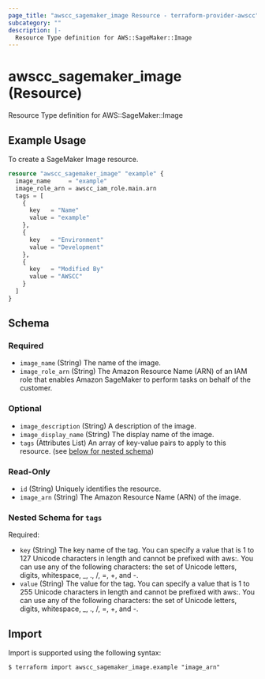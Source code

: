 ```yaml
---
page_title: "awscc_sagemaker_image Resource - terraform-provider-awscc"
subcategory: ""
description: |-
  Resource Type definition for AWS::SageMaker::Image
---
```


# awscc_sagemaker_image (Resource)

Resource Type definition for AWS::SageMaker::Image

## Example Usage

To create a SageMaker Image resource.
```terraform
resource "awscc_sagemaker_image" "example" {
  image_name     = "example"
  image_role_arn = awscc_iam_role.main.arn
  tags = [
    {
      key   = "Name"
      value = "example"
    },
    {
      key   = "Environment"
      value = "Development"
    },
    {
      key   = "Modified By"
      value = "AWSCC"
    }
  ]
}
```

<!-- schema generated by tfplugindocs -->
## Schema

### Required

- `image_name` (String) The name of the image.
- `image_role_arn` (String) The Amazon Resource Name (ARN) of an IAM role that enables Amazon SageMaker to perform tasks on behalf of the customer.

### Optional

- `image_description` (String) A description of the image.
- `image_display_name` (String) The display name of the image.
- `tags` (Attributes List) An array of key-value pairs to apply to this resource. (see [below for nested schema](#nestedatt--tags))

### Read-Only

- `id` (String) Uniquely identifies the resource.
- `image_arn` (String) The Amazon Resource Name (ARN) of the image.

<a id="nestedatt--tags"></a>
### Nested Schema for `tags`

Required:

- `key` (String) The key name of the tag. You can specify a value that is 1 to 127 Unicode characters in length and cannot be prefixed with aws:. You can use any of the following characters: the set of Unicode letters, digits, whitespace, _, ., /, =, +, and -.
- `value` (String) The value for the tag. You can specify a value that is 1 to 255 Unicode characters in length and cannot be prefixed with aws:. You can use any of the following characters: the set of Unicode letters, digits, whitespace, _, ., /, =, +, and -.

## Import

Import is supported using the following syntax:

```shell
$ terraform import awscc_sagemaker_image.example "image_arn"
```
